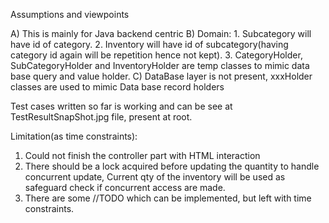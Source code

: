 Assumptions and viewpoints

A) This is mainly for Java backend centric
B) Domain:
    1. Subcategory will have id of category.
    2. Inventory will have id of subcategory(having category id again will be repetition hence not kept).
    3. CategoryHolder, SubCategoryHolder and InventoryHolder are temp classes to mimic data base query and value holder.
C) DataBase layer is not present, xxxHolder classes are used to mimic Data base record holders

Test cases written so far is working and can be see at TestResultSnapShot.jpg file, present at root.

Limitation(as time constraints):
1. Could not finish the controller part with HTML interaction 
2. There should be a lock acquired before updating the quantity to handle concurrent update,
   Current qty of the inventory will be used as safeguard check if concurrent access are made.
3. There are some //TODO which can be implemented, but left with time constraints.
